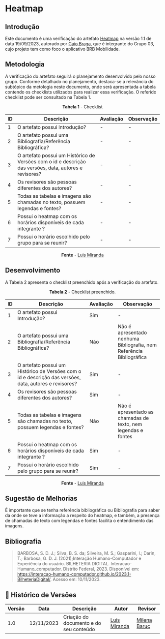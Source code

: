 # Heatmap

## Introdução

Este documento é uma verificação do artefato [Heatmap](https://requisitos-de-software.github.io/2023.2-BRBMobilidade/Planejamento/heatmap/) na versão 1.1 de data 19/09/2023, autorado por [Caio Braga](https://github.com/caioalvesbraga), que é integrante do Grupo 03, cujo projeto tem como foco o aplicativo BRB Mobilidade.

## Metodologia
A verificação do artefato seguirá o planejamento desenvolvido pelo nosso grupo. Conforme detalhado no planejamento, destaca-se a relevância do subtópico da metologia neste documento, onde será apresentada a tabela contendo os checklists utilizados para realizar essa verificação. O referido checklist pode ser consultado na Tabela 1.

<center>

**Tabela 1** - Checklist

| ID  | Descrição     | Avaliação | Observação |
|-----| --------------------------------------------------------------------------------------------------------------- | --------- | --------- |
| 1   | O artefato possui Introdução?                                                                          |  - | - |
| 2   | O artefato possui uma Bibliografia/Referência Bibliográfica?                                  |    -    | - |
| 3   | O artefato possui um Histórico de Versões com o id e descrição das versões, data, autores e revisores? | -       | - |
| 4   | Os revisores são pessoas diferentes dos autores?                                    | -    | - |
| 5   | Todas as tabelas e imagens são chamadas no texto, possuem legendas e fontes?|   - |  - |
| 6   | Possui o heatmap com os horários disponíveis de cada integrante ?|  - |  -  | 
| 7   | Possui o horário escolhido pelo grupo para se reunir?            | -     | - |

**Fonte** - [Luis Miranda](https://github.com/LuisMiranda10)

</center>

## Desenvolvimento
A Tabela 2 apresenta o checklist preenchido após a verificação do artefato.

<center>

**Tabela 2** - Checklist preenchido.

| ID  | Descrição     | Avaliação | Observação |
|-----| --------------------------------------------------------------------------------------------------------------- | --------- | --------- |
| 1   | O artefato possui Introdução?                                                                          | Sim   | - |
| 2   | O artefato possui uma Bibliografia/Referência Bibliográfica?                                  | Não       | Não é apresentado nenhuma Bibliografia, nem Referência Bibliográfica |
| 3   | O artefato possui um Histórico de Versões com o id e descrição das versões, data, autores e revisores? | Sim        | - |
| 4   | Os revisores são pessoas diferentes dos autores?                                    | Sim     | - |
| 5   | Todas as tabelas e imagens são chamadas no texto, possuem legendas e fontes?|   Não |  Não é apresentado as chamadas de texto, nem legendas e fontes  |
| 6   | Possui o heatmap com os horários disponíveis de cada integrante ?|   Sim |  -  | 
| 7   | Possui o horário escolhido pelo grupo para se reunir?            | Sim     | - |

**Fonte** - [Luis Miranda](https://github.com/LuisMiranda10)

</center>

## Sugestão de Melhorias

É importante que se tenha referência bibliográfica ou Bibliografia para saber da onde se teve a informação a respeito do heatmap, e também, a presença de chamadas de texto com legendas e fontes facilita o entendimento das imagens.

## Bibliografia

> BARBOSA, S. D. J.; Silva, B. S. da; Silveira, M. S.; Gasparini, I.; Darin, T.; Barbosa, G. D. J. (2021);Interação Humano-Computador e Experiência do usuário.
> BILHETERIA DIGITAL. Interacao-Humano_computador. Distrito Federal, 2023. Disponível em: <https://interacao-humano-computador.github.io/2023.1-BilheteriaDigital/>. Acesso em: 10/11/2023.<br>

## 📑 Histórico de Versões

| Versão | Data | Descrição | Autor | Revisor |
|--------|------|------------|------|---------|
| 1.0 | 12/11/2023 | Criação do documento e do seu conteúdo |  [Luis Miranda](https://github.com/LuisMiranda10) | [Milena Baruc](https://github.com/MilenaBaruc) | 
